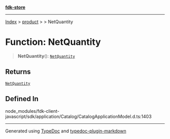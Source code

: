 [**fdk-store**](../../../README.md)
***

[Index](../../../API.md) > [product](../../README.md) > [<internal>](../README.md) > NetQuantity

# Function: NetQuantity

> **NetQuantity**(): [`NetQuantity`](../type-aliases/type-alias.NetQuantity.md)

## Returns

[`NetQuantity`](../type-aliases/type-alias.NetQuantity.md)

## Defined In

node\_modules/fdk-client-javascript/sdk/application/Catalog/CatalogApplicationModel.d.ts:1403

***
Generated using [TypeDoc](https://typedoc.org/) and [typedoc-plugin-markdown](https://www.npmjs.com/package/typedoc-plugin-markdown)

